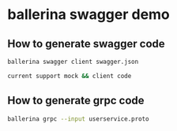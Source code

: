 # ballerina swagger demo

## How to generate swagger code

```bash
ballerina swagger client swagger.json

current support mock && client code 
```

## How to generate grpc code

```bash
ballerina grpc --input userservice.proto
```